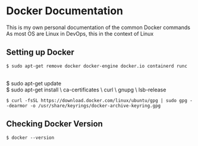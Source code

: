 # Docker Documentation
This is my own personal documentation of the common Docker commands
As most OS are Linux in DevOps, this in the context of Linux


## Setting up Docker
    $ sudo apt-get remove docker docker-engine docker.io containerd runc
<br>
    $ sudo apt-get update
<br>
    $ sudo apt-get install \
      ca-certificates \
      curl \
      gnupg \
      lsb-release

    $ curl -fsSL https://download.docker.com/linux/ubuntu/gpg | sudo gpg --dearmor -o /usr/share/keyrings/docker-archive-keyring.gpg

## Checking Docker Version
    $ docker --version
